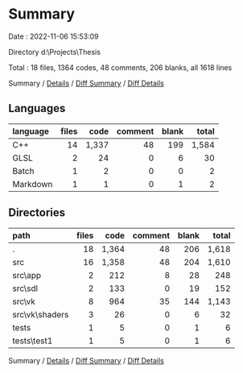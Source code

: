 # Summary

Date : 2022-11-06 15:53:09

Directory d:\\Projects\\Thesis

Total : 18 files,  1364 codes, 48 comments, 206 blanks, all 1618 lines

Summary / [Details](details.md) / [Diff Summary](diff.md) / [Diff Details](diff-details.md)

## Languages
| language | files | code | comment | blank | total |
| :--- | ---: | ---: | ---: | ---: | ---: |
| C++ | 14 | 1,337 | 48 | 199 | 1,584 |
| GLSL | 2 | 24 | 0 | 6 | 30 |
| Batch | 1 | 2 | 0 | 0 | 2 |
| Markdown | 1 | 1 | 0 | 1 | 2 |

## Directories
| path | files | code | comment | blank | total |
| :--- | ---: | ---: | ---: | ---: | ---: |
| . | 18 | 1,364 | 48 | 206 | 1,618 |
| src | 16 | 1,358 | 48 | 204 | 1,610 |
| src\\app | 2 | 212 | 8 | 28 | 248 |
| src\\sdl | 2 | 133 | 0 | 19 | 152 |
| src\\vk | 8 | 964 | 35 | 144 | 1,143 |
| src\\vk\\shaders | 3 | 26 | 0 | 6 | 32 |
| tests | 1 | 5 | 0 | 1 | 6 |
| tests\\test1 | 1 | 5 | 0 | 1 | 6 |

Summary / [Details](details.md) / [Diff Summary](diff.md) / [Diff Details](diff-details.md)
